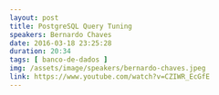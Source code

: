 ```yaml
---
layout: post
title: PostgreSQL Query Tuning
speakers: Bernardo Chaves
date: 2016-03-18 23:25:28
duration: 20:34
tags: [ banco-de-dados ]
img: /assets/image/speakers/bernardo-chaves.jpeg
link: https://www.youtube.com/watch?v=CZIWR_EcGfE
---
```

